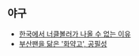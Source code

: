 ## 야구

- [한국에서 너클볼러가 나올 수 없는 이유](http://yagoo.tistory.com/2243 "http://yagoo.tistory.com/2243")
- [부산팬을 닮은 '화약고', 공필성](http://news.naver.com/main/read.nhn?mode=LSD&amp;mid=sec&amp;sid1=001&amp;oid=047&amp;aid=0000098072&amp; "http://news.naver.com/main/read.nhn?mode=LSD&amp;mid=sec&amp;sid1=001&amp;oid=047&amp;aid=0000098072&amp;")
